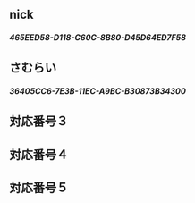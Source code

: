 ## nick 
##### 465EED58-D118-C60C-8B80-D45D64ED7F58  
## さむらい  
##### 36405CC6-7E3B-11EC-A9BC-B30873B34300
## 対応番号３  
#####   
## 対応番号４  
#####   
## 対応番号５  
#####   
